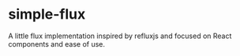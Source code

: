 # simple-flux

A little flux implementation inspired by refluxjs and focused on React components and ease of use.